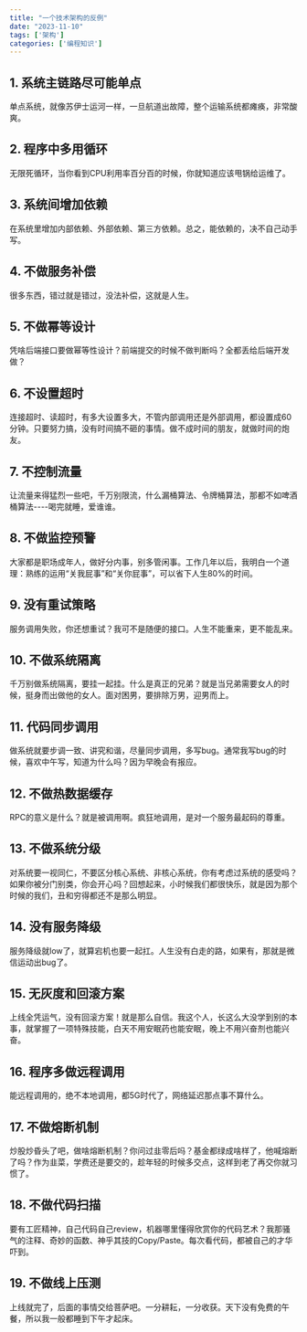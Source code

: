 ```yaml
---
title: "一个技术架构的反例"
date: "2023-11-10"
tags: ['架构']
categories: ['编程知识']
---
```


## 1. 系统主链路尽可能单点

单点系统，就像苏伊士运河一样，一旦航道出故障，整个运输系统都瘫痪，非常酸爽。

## 2. 程序中多用循环

无限死循环，当你看到CPU利用率百分百的时候，你就知道应该甩锅给运维了。

## 3. 系统间增加依赖

在系统里增加内部依赖、外部依赖、第三方依赖。总之，能依赖的，决不自己动手写。

## 4. 不做服务补偿

很多东西，错过就是错过，没法补偿，这就是人生。

## 5. 不做幂等设计

凭啥后端接口要做幂等性设计？前端提交的时候不做判断吗？全都丢给后端开发做？

## 6. 不设置超时

连接超时、读超时，有多大设置多大，不管内部调用还是外部调用，都设置成60分钟。只要努力搞，没有时间搞不砸的事情。做不成时间的朋友，就做时间的炮友。

## 7. 不控制流量

让流量来得猛烈一些吧，千万别限流，什么漏桶算法、令牌桶算法，那都不如啤酒桶算法----喝完就睡，爱谁谁。

## 8. 不做监控预警

大家都是职场成年人，做好分内事，别多管闲事。工作几年以后，我明白一个道理：熟练的运用“关我屁事”和“关你屁事”，可以省下人生80%的时间。

## 9. 没有重试策略

服务调用失败，你还想重试？我可不是随便的接口。人生不能重来，更不能乱来。

## 10. 不做系统隔离

千万别做系统隔离，要挂一起挂。什么是真正的兄弟？就是当兄弟需要女人的时候，挺身而出做他的女人。面对困男，要排除万男，迎男而上。

## 11. 代码同步调用

做系统就要步调一致、讲究和谐，尽量同步调用，多写bug。通常我写bug的时候，喜欢中午写，知道为什么吗？因为早晚会有报应。

## 12. 不做热数据缓存

RPC的意义是什么？就是被调用啊。疯狂地调用，是对一个服务最起码的尊重。

## 13. 不做系统分级

对系统要一视同仁，不要区分核心系统、非核心系统，你有考虑过系统的感受吗？如果你被分门别类，你会开心吗？回想起来，小时候我们都很快乐，就是因为那个时候的我们，丑和穷得都还不是那么明显。

## 14. 没有服务降级

服务降级就low了，就算宕机也要一起扛。人生没有白走的路，如果有，那就是微信运动出bug了。

## 15. 无灰度和回滚方案

上线全凭运气，没有回滚方案！就是那么自信。我这个人，长这么大没学到别的本事，就掌握了一项特殊技能，白天不用安眠药也能安眠，晚上不用兴奋剂也能兴奋。

## 16. 程序多做远程调用

能远程调用的，绝不本地调用，都5G时代了，网络延迟那点事不算什么。

## 17. 不做熔断机制

炒股炒昏头了吧，做啥熔断机制？你问过韭零后吗？基金都绿成啥样了，他喊熔断了吗？作为韭菜，学费还是要交的，趁年轻的时候多交点，这样到老了再交你就习惯了。

## 18. 不做代码扫描

要有工匠精神，自己代码自己review，机器哪里懂得欣赏你的代码艺术？我那骚气的注释、奇妙的函数、神乎其技的Copy/Paste。每次看代码，都被自己的才华吓到。

## 19. 不做线上压测

上线就完了，后面的事情交给菩萨吧。一分耕耘，一分收获。天下没有免费的午餐，所以我一般都睡到下午才起床。
